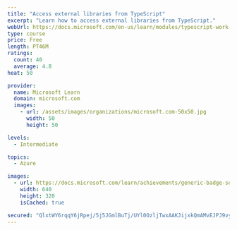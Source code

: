 ```yaml
---
title: "Access external libraries from TypeScript"
excerpt: "Learn how to access external libraries from TypeScript."
webUrl: https://docs.microsoft.com/en-us/learn/modules/typescript-work-external-libraries/
type: course
price: Free
length: PT46M
ratings:
  count: 40
  average: 4.8
heat: 50

provider:
  name: Microsoft Learn
  domain: microsoft.com
  images:
    - url: /assets/images/organizations/microsoft.com-50x50.jpg
      width: 50
      height: 50

levels:
  - Intermediate

topics:
  - Azure

images:
  - url: https://docs.microsoft.com/learn/achievements/generic-badge-social.png
    width: 640
    height: 320
    isCached: true

secured: "QlxtWY6rqqY6jRpej/5j5JGmlBuTj/UYl0OzljTwxAAKJijxkQmAMvEJPJ9vy9E7xJoLZlXDunlsFVqrUZ9K38vZy0xjcUXcOA24fjX0veJdsEFz67HDdNIFcfEav+Husw4tunLGUDi+HIAE4zRWoHYS+Jqi8NyeZK7k5dsMhC1neIfbDTGytsQdOz9hN0DjlnJnC11IimcbUhJ0iQzefZ5w2V0WVMFbRFTasb7IB59QCYr3OdRbh+S2YMHEURuR5ymtPkRi/W8Q0SRq6hfsd7aJaWoW98dnN1eHWTKFpm1TV6LGfnY0vqThXKhGJQQVxZORgR3tQ/d+onsxoeaVJLFxVF8TfaoEAtswAAxAgvZNcEQtk3v/QvtUYvrnRg8grlPR5Oy5f2W6ysrDrdpU8QkLijAfonLeqRa075zi+UM=;ToRbJ7huVXXxe3QRitKqfg=="
---
```


